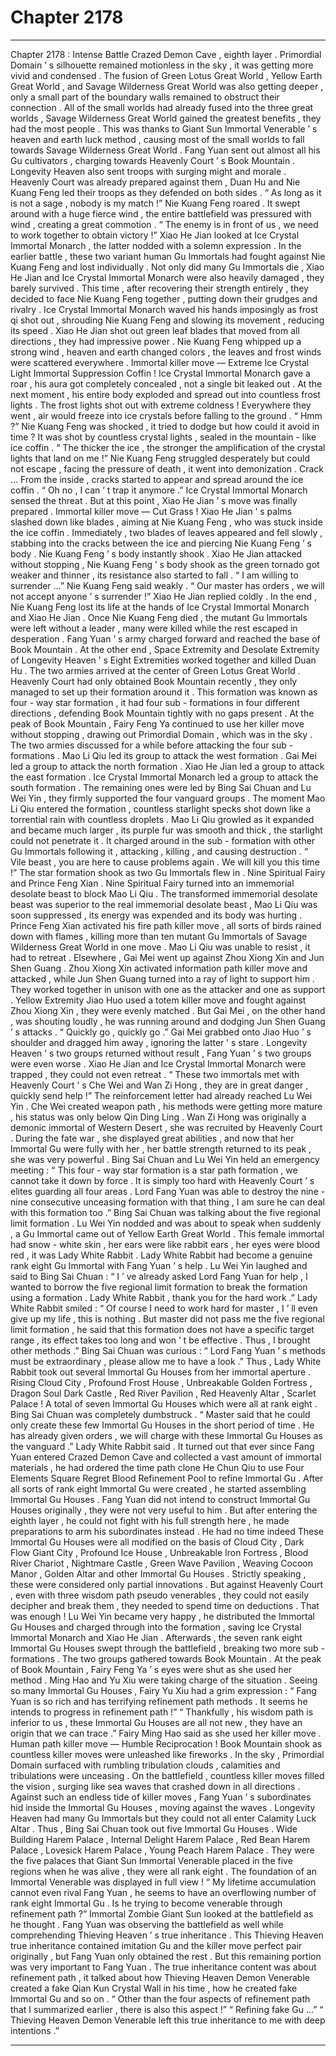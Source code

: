 
# Chapter 2178


---

Chapter 2178 : Intense Battle
Crazed Demon Cave , eighth layer .
Primordial Domain ’ s silhouette remained motionless in the sky , it was getting more vivid and condensed .
The fusion of Green Lotus Great World , Yellow Earth Great World , and Savage Wilderness Great World was also getting deeper , only a small part of the boundary walls remained to obstruct their connection .
All of the small worlds had already fused into the three great worlds , Savage Wilderness Great World gained the greatest benefits , they had the most people .
This was thanks to Giant Sun Immortal Venerable ’ s heaven and earth luck method , causing most of the small worlds to fall towards Savage Wilderness Great World .
Fang Yuan sent out almost all his Gu cultivators , charging towards Heavenly Court ’ s Book Mountain .
Longevity Heaven also sent troops with surging might and morale .
Heavenly Court was already prepared against them , Duan Hu and Nie Kuang Feng led their troops as they defended on both sides .
“ As long as it is not a sage , nobody is my match !” Nie Kuang Feng roared .
It swept around with a huge fierce wind , the entire battlefield was pressured with wind , creating a great commotion .
“ The enemy is in front of us , we need to work together to obtain victory !” Xiao He Jian looked at Ice Crystal Immortal Monarch , the latter nodded with a solemn expression .
In the earlier battle , these two variant human Gu Immortals had fought against Nie Kuang Feng and lost individually . Not only did many Gu Immortals die , Xiao He Jian and Ice Crystal Immortal Monarch were also heavily damaged , they barely survived .
This time , after recovering their strength entirely , they decided to face Nie Kuang Feng together , putting down their grudges and rivalry .
Ice Crystal Immortal Monarch waved his hands imposingly as frost qi shot out , shrouding Nie Kuang Feng and slowing its movement , reducing its speed .
Xiao He Jian shot out green leaf blades that moved from all directions , they had impressive power .
Nie Kuang Feng whipped up a strong wind , heaven and earth changed colors , the leaves and frost winds were scattered everywhere .
Immortal killer move — Extreme Ice Crystal Light Immortal Suppression Coffin !
Ice Crystal Immortal Monarch gave a roar , his aura got completely concealed , not a single bit leaked out .
At the next moment , his entire body exploded and spread out into countless frost lights .
The frost lights shot out with extreme coldness ! Everywhere they went , air would freeze into ice crystals before falling to the ground .
“ Hmm ?” Nie Kuang Feng was shocked , it tried to dodge but how could it avoid in time ?
It was shot by countless crystal lights , sealed in the mountain - like ice coffin .
“ The thicker the ice , the stronger the amplification of the crystal lights that land on me !” Nie Kuang Feng struggled desperately but could not escape , facing the pressure of death , it went into demonization .
Crack …
From the inside , cracks started to appear and spread around the ice coffin .
“ Oh no , I can ’ t trap it anymore .” Ice Crystal Immortal Monarch sensed the threat .
But at this point , Xiao He Jian ’ s move was finally prepared .
Immortal killer move — Cut Grass !
Xiao He Jian ’ s palms slashed down like blades , aiming at Nie Kuang Feng , who was stuck inside the ice coffin .
Immediately , two blades of leaves appeared and fell slowly , stabbing into the cracks between the ice and piercing Nie Kuang Feng ’ s body .
Nie Kuang Feng ’ s body instantly shook .
Xiao He Jian attacked without stopping , Nie Kuang Feng ’ s body shook as the green tornado got weaker and thinner , its resistance also started to fall .
“ I am willing to surrender …” Nie Kuang Feng said weakly .
“ Our master has orders , we will not accept anyone ’ s surrender !” Xiao He Jian replied coldly .
In the end , Nie Kuang Feng lost its life at the hands of Ice Crystal Immortal Monarch and Xiao He Jian .
Once Nie Kuang Feng died , the mutant Gu Immortals were left without a leader , many were killed while the rest escaped in desperation .
Fang Yuan ’ s army charged forward and reached the base of Book Mountain .
At the other end , Space Extremity and Desolate Extremity of Longevity Heaven ’ s Eight Extremities worked together and killed Duan Hu .
The two armies arrived at the center of Green Lotus Great World .
Heavenly Court had only obtained Book Mountain recently , they only managed to set up their formation around it .
This formation was known as four - way star formation , it had four sub - formations in four different directions , defending Book Mountain tightly with no gaps present .
At the peak of Book Mountain , Fairy Feng Ya continued to use her killer move without stopping , drawing out Primordial Domain , which was in the sky .
The two armies discussed for a while before attacking the four sub - formations .
Mao Li Qiu led its group to attack the west formation .
Gai Mei led a group to attack the north formation .
Xiao He Jian led a group to attack the east formation .
Ice Crystal Immortal Monarch led a group to attack the south formation .
The remaining ones were led by Bing Sai Chuan and Lu Wei Yin , they firmly supported the four vanguard groups .
The moment Mao Li Qiu entered the formation , countless starlight specks shot down like a torrential rain with countless droplets .
Mao Li Qiu growled as it expanded and became much larger , its purple fur was smooth and thick , the starlight could not penetrate it .
It charged around in the sub - formation with other Gu Immortals following it , attacking , killing , and causing destruction .
“ Vile beast , you are here to cause problems again . We will kill you this time !” The star formation shook as two Gu Immortals flew in .
Nine Spiritual Fairy and Prince Feng Xian .
Nine Spiritual Fairy turned into an immemorial desolate beast to block Mao Li Qiu . The transformed immemorial desolate beast was superior to the real immemorial desolate beast , Mao Li Qiu was soon suppressed , its energy was expended and its body was hurting .
Prince Feng Xian activated his fire path killer move , all sorts of birds rained down with flames , killing more than ten mutant Gu Immortals of Savage Wilderness Great World in one move .
Mao Li Qiu was unable to resist , it had to retreat .
Elsewhere , Gai Mei went up against Zhou Xiong Xin and Jun Shen Guang .
Zhou Xiong Xin activated information path killer move and attacked , while Jun Shen Guang turned into a ray of light to support him . They worked together in unison with one as the attacker and one as support .
Yellow Extremity Jiao Huo used a totem killer move and fought against Zhou Xiong Xin , they were evenly matched .
But Gai Mei , on the other hand , was shouting loudly , he was running around and dodging Jun Shen Guang ’ s attacks .
“ Quickly go , quickly go .” Gai Mei grabbed onto Jiao Huo ’ s shoulder and dragged him away , ignoring the latter ’ s stare .
Longevity Heaven ’ s two groups returned without result , Fang Yuan ’ s two groups were even worse .
Xiao He Jian and Ice Crystal Immortal Monarch were trapped , they could not even retreat .
“ These two immortals met with Heavenly Court ’ s Che Wei and Wan Zi Hong , they are in great danger , quickly send help !” The reinforcement letter had already reached Lu Wei Yin .
Che Wei created weapon path , his methods were getting more mature , his status was only below Qin Ding Ling .
Wan Zi Hong was originally a demonic immortal of Western Desert , she was recruited by Heavenly Court . During the fate war , she displayed great abilities , and now that her Immortal Gu were fully with her , her battle strength returned to its peak , she was very powerful .
Bing Sai Chuan and Lu Wei Yin held an emergency meeting : “ This four - way star formation is a star path formation , we cannot take it down by force . It is simply too hard with Heavenly Court ’ s elites guarding all four areas . Lord Fang Yuan was able to destroy the nine - nine consecutive unceasing formation with that thing , I am sure he can deal with this formation too .”
Bing Sai Chuan was talking about the five regional limit formation .
Lu Wei Yin nodded and was about to speak when suddenly , a Gu Immortal came out of Yellow Earth Great World .
This female immortal had snow - white skin , her ears were like rabbit ears , her eyes were blood red , it was Lady White Rabbit .
Lady White Rabbit had become a genuine rank eight Gu Immortal with Fang Yuan ’ s help .
Lu Wei Yin laughed and said to Bing Sai Chuan : “ I ’ ve already asked Lord Fang Yuan for help , I wanted to borrow the five regional limit formation to break the formation using a formation . Lady White Rabbit , thank you for the hard work .”
Lady White Rabbit smiled : “ Of course I need to work hard for master , I ’ ll even give up my life , this is nothing . But master did not pass me the five regional limit formation , he said that this formation does not have a specific target range , its effect takes too long and won ’ t be effective . Thus , I brought other methods .”
Bing Sai Chuan was curious : “ Lord Fang Yuan ’ s methods must be extraordinary , please allow me to have a look .”
Thus , Lady White Rabbit took out several Immortal Gu Houses from her immortal aperture .
Rising Cloud City , Profound Frost House , Unbreakable Golden Fortress , Dragon Soul Dark Castle , Red River Pavilion , Red Heavenly Altar , Scarlet Palace !
A total of seven Immortal Gu Houses which were all at rank eight .
Bing Sai Chuan was completely dumbstruck .
“ Master said that he could only create these few Immortal Gu Houses in the short period of time . He has already given orders , we will charge with these Immortal Gu Houses as the vanguard .” Lady White Rabbit said .
It turned out that ever since Fang Yuan entered Crazed Demon Cave and collected a vast amount of immortal materials , he had ordered the time path clone He Chun Qiu to use Four Elements Square Regret Blood Refinement Pool to refine Immortal Gu .
After all sorts of rank eight Immortal Gu were created , he started assembling Immortal Gu Houses .
Fang Yuan did not intend to construct Immortal Gu Houses originally , they were not very useful to him .
But after entering the eighth layer , he could not fight with his full strength here , he made preparations to arm his subordinates instead .
He had no time indeed
These Immortal Gu Houses were all modified on the basis of Cloud City , Dark Flow Giant City , Profound Ice House , Unbreakable Iron Fortress , Blood River Chariot , Nightmare Castle , Green Wave Pavilion , Weaving Cocoon Manor , Golden Altar and other Immortal Gu Houses .
Strictly speaking , these were considered only partial innovations .
But against Heavenly Court , even with three wisdom path pseudo venerables , they could not easily decipher and break them , they needed to spend time on deductions .
That was enough !
Lu Wei Yin became very happy , he distributed the Immortal Gu Houses and charged through into the formation , saving Ice Crystal Immortal Monarch and Xiao He Jian .
Afterwards , the seven rank eight Immortal Gu Houses swept through the battlefield , breaking two more sub - formations .
The two groups gathered towards Book Mountain .
At the peak of Book Mountain , Fairy Feng Ya ’ s eyes were shut as she used her method . Ming Hao and Yu Xiu were taking charge of the situation .
Seeing so many Immortal Gu Houses , Fairy Yu Xiu had a grim expression : “ Fang Yuan is so rich and has terrifying refinement path methods . It seems he intends to progress in refinement path !”
“ Thankfully , his wisdom path is inferior to us , these Immortal Gu Houses are all not new , they have an origin that we can trace .” Fairy Ming Hao said as she used her killer move .
Human path killer move — Humble Reciprocation !
Book Mountain shook as countless killer moves were unleashed like fireworks .
In the sky , Primordial Domain surfaced with rumbling tribulation clouds , calamities and tribulations were unceasing .
On the battlefield , countless killer moves filled the vision , surging like sea waves that crashed down in all directions .
Against such an endless tide of killer moves , Fang Yuan ’ s subordinates hid inside the Immortal Gu Houses , moving against the waves .
Longevity Heaven had many Gu Immortals but they could not all enter Calamity Luck Altar .
Thus , Bing Sai Chuan took out five Immortal Gu Houses .
Wide Building Harem Palace , Internal Delight Harem Palace , Red Bean Harem Palace , Lovesick Harem Palace , Young Peach Harem Palace .
They were the five palaces that Giant Sun Immortal Venerable placed in the five regions when he was alive , they were all rank eight .
The foundation of an Immortal Venerable was displayed in full view !
“ My lifetime accumulation cannot even rival Fang Yuan , he seems to have an overflowing number of rank eight Immortal Gu . Is he trying to become venerable through refinement path ?” Immortal Zombie Giant Sun looked at the battlefield as he thought .
Fang Yuan was observing the battlefield as well while comprehending Thieving Heaven ’ s true inheritance .
This Thieving Heaven true inheritance contained imitation Gu and the killer move perfect pair originally , but Fang Yuan only obtained the rest .
But this remaining portion was very important to Fang Yuan .
The true inheritance content was about refinement path , it talked about how Thieving Heaven Demon Venerable created a fake Qian Kun Crystal Wall in his time , how he created fake Immortal Gu and so on .
“ Other than the four aspects of refinement path that I summarized earlier , there is also this aspect !”
“ Refining fake Gu …”
“ Thieving Heaven Demon Venerable left this true inheritance to me with deep intentions .”

---

